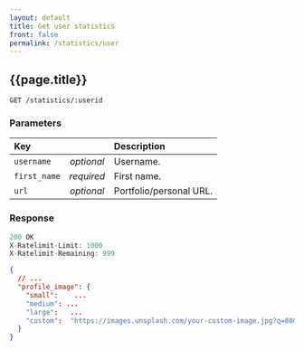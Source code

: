```yaml
---
layout: default
title: Get user statistics
front: false
permalink: /statistics/user
---
```



## {{page.title}}

```
GET /statistics/:userid
```

### Parameters


| Key  |       |  Description |
|:------------|:-------------:|:------|
| `username`   | *optional* | Username. |
| `first_name`       | *required* | First name. |
| `url` | *optional* | Portfolio/personal URL.|

### Response

```javascript
200 OK
X-Ratelimit-Limit: 1000
X-Ratelimit-Remaining: 999
```
```json
{
  // ...
  "profile_image": {
    "small":    ...
    "medium": ...
    "large":   ...
    "custom":  "https://images.unsplash.com/your-custom-image.jpg?q=80&fm=jpg&crop=faces&fit=crop&h=100&w=100"
  }
}
```